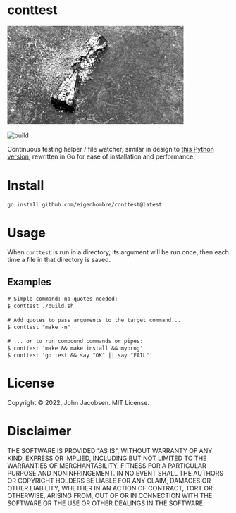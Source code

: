 # conttest

<img src="log.png" width="400">

![build](https://github.com/eigenhombre/conttest/actions/workflows/build.yml/badge.svg)

Continuous testing helper / file watcher, similar in design to 
[this Python version](https://github.com/eigenhombre/continuous-testing-helper),
rewritten in Go for ease of installation and performance.

# Install

    go install github.com/eigenhombre/conttest@latest
    
# Usage

When `conttest` is run in a directory, its argument will be run once, then each time a file in that directory is saved.

## Examples

    # Simple command: no quotes needed:
    $ conttest ./build.sh

    # Add quotes to pass arguments to the target command...
    $ conttest "make -n"

    # ... or to run compound commands or pipes:
    $ conttest 'make && make install && myprog'
    $ conttest 'go test && say "OK" || say "FAIL"'

# License

Copyright © 2022, John Jacobsen. MIT License.

# Disclaimer

THE SOFTWARE IS PROVIDED "AS IS", WITHOUT WARRANTY OF ANY KIND, EXPRESS OR
IMPLIED, INCLUDING BUT NOT LIMITED TO THE WARRANTIES OF MERCHANTABILITY,
FITNESS FOR A PARTICULAR PURPOSE AND NONINFRINGEMENT. IN NO EVENT SHALL THE
AUTHORS OR COPYRIGHT HOLDERS BE LIABLE FOR ANY CLAIM, DAMAGES OR OTHER
LIABILITY, WHETHER IN AN ACTION OF CONTRACT, TORT OR OTHERWISE, ARISING FROM,
OUT OF OR IN CONNECTION WITH THE SOFTWARE OR THE USE OR OTHER DEALINGS IN THE
SOFTWARE.
